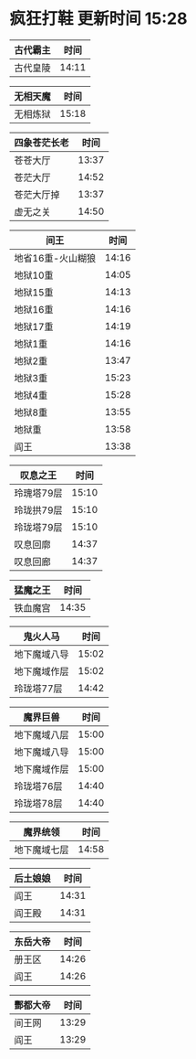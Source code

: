 # 疯狂打鞋 更新时间 15:28

| 古代霸主   | 时间    |
|--------|-------|
| 古代皇陵 | 14:11 |

| 无相天魔   | 时间    |
|--------|-------|
| 无相炼狱 | 15:18 |

| 四象苍茫长老   | 时间    |
|--------|-------|
| 苍苍大厅 | 13:37 |
| 苍茫大厅 | 14:52 |
| 苍茫大厅掉 | 13:37 |
| 虚无之关 | 14:50 |

| 间王   | 时间    |
|--------|-------|
| 地省16重-火山糊狼 | 14:16 |
| 地狱10重 | 14:05 |
| 地狱15重 | 14:13 |
| 地狱16重 | 14:16 |
| 地狱17重 | 14:19 |
| 地狱1重 | 14:16 |
| 地狱2重 | 13:47 |
| 地狱3重 | 15:23 |
| 地狱4重 | 15:28 |
| 地狱8重 | 13:55 |
| 地狱重 | 13:58 |
| 阎王 | 13:38 |

| 叹息之王   | 时间    |
|--------|-------|
| 玲瑰塔79层 | 15:10 |
| 玲珑拱79层 | 15:10 |
| 玲珑塔79层 | 15:10 |
| 叹息回廓 | 14:37 |
| 叹息回廊 | 14:37 |

| 猛魔之王   | 时间    |
|--------|-------|
| 铁血魔宫 | 14:35 |

| 鬼火人马   | 时间    |
|--------|-------|
| 地下魔域八导 | 15:02 |
| 地下魔域作层 | 15:02 |
| 玲珑塔77层 | 14:42 |

| 魔界巨兽   | 时间    |
|--------|-------|
| 地下魔域八层 | 15:00 |
| 地下魔域八导 | 15:00 |
| 地下魔域作层 | 15:00 |
| 玲珑塔76层 | 14:40 |
| 玲珑塔78层 | 14:40 |

| 魔界统领   | 时间    |
|--------|-------|
| 地下魔域七层 | 14:58 |

| 后土娘娘   | 时间    |
|--------|-------|
| 阎王 | 14:31 |
| 阎王殿 | 14:31 |

| 东岳大帝   | 时间    |
|--------|-------|
| 册王区 | 14:26 |
| 阎王 | 14:26 |

| 酆都大帝   | 时间    |
|--------|-------|
| 间王网 | 13:29 |
| 阎王 | 13:29 |